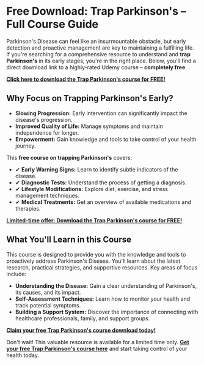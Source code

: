 # Free Download: Trap Parkinson's – Full Course Guide

Parkinson's Disease can feel like an insurmountable obstacle, but early detection and proactive management are key to maintaining a fulfilling life. If you're searching for a comprehensive resource to understand and **trap Parkinson's** in its early stages, you're in the right place. Below, you'll find a direct download link to a highly-rated Udemy course – **completely free**.

[**Click here to download the Trap Parkinson's course for FREE!**](https://udemywork.com/trap-parkinsons)

## Why Focus on Trapping Parkinson's Early?

*   **Slowing Progression:** Early intervention can significantly impact the disease's progression.
*   **Improved Quality of Life:** Manage symptoms and maintain independence for longer.
*   **Empowerment:** Gain knowledge and tools to take control of your health journey.

This **free course on trapping Parkinson's** covers:

*   ✔ **Early Warning Signs:** Learn to identify subtle indicators of the disease.
*   ✔ **Diagnostic Tests:** Understand the process of getting a diagnosis.
*   ✔ **Lifestyle Modifications:** Explore diet, exercise, and stress management techniques.
*   ✔ **Medical Treatments:** Get an overview of available medications and therapies.

[**Limited-time offer: Download the Trap Parkinson's course for FREE!**](https://udemywork.com/trap-parkinsons)

## What You'll Learn in this Course

This course is designed to provide you with the knowledge and tools to proactively address Parkinson's Disease. You'll learn about the latest research, practical strategies, and supportive resources. Key areas of focus include:

*   **Understanding the Disease:** Gain a clear understanding of Parkinson's, its causes, and its impact.
*   **Self-Assessment Techniques:** Learn how to monitor your health and track potential symptoms.
*   **Building a Support System:** Discover the importance of connecting with healthcare professionals, family, and support groups.

[**Claim your free Trap Parkinson's course download today!**](https://udemywork.com/trap-parkinsons)

Don't wait! This valuable resource is available for a limited time only. **[Get your free Trap Parkinson's course here](https://udemywork.com/trap-parkinsons)** and start taking control of your health today.
